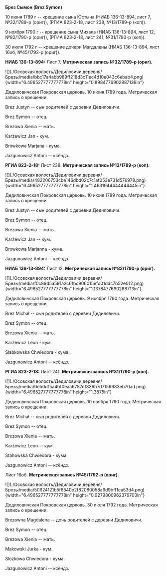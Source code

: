 **Брез Сымон (Brez Symon)**

10 июня 1789 г -- крещение сына Юстына (НИАБ 136-13-894, лист 7,
№32/1789-р (ориг)), (РГИА 823-2-18, лист 238, №13/1789-р (коп)).

9 ноября 1790 г -- крещение сына Михала (НИАБ 136-13-894, лист 12,
№82/1790-р (ориг)), (РГИА 823-2-18, лист 241, №31/1790-р (коп)).

30 июля 1792 г -- крещение дочери Магдалены (НИАБ 136-13-894, лист 16об,
№45/1792-р (ориг)).

**НИАБ 136-13-894:** Лист 7. **Метрическая запись №32/1789-р (ориг).**

![](./Осовская волость/Дедиловичи деревня/Брезы/media/bbc17a4abb989ff218d3c11ec4d10e043c6ebab4.png){width="6.496527777777778in"
height="0.8984776902887139in"}

Дедиловичская Покровская церковь. 10 июня 1789 года. Метрическая запись
о крещении.

Brez Justyn -- сын родителей с деревни Дедиловичи.

Brez Symon -- отец.

Brezowa Xienia -- мать.

Karżewicz Jan - кум.

Browkowa Marjana - кума.

Jazgunowicz Antoni -- ксёндз.

**РГИА 823-2-18:** Лист 238. **Метрическая запись №13/1789-р (коп).**

![](./Осовская волость/Дедиловичи деревня/Брезы/media/482206753cbe146dbd02c7c1af053e731d576978.png){width="6.496527777777778in"
height="1.4631944444444445in"}

Дедиловичская Покровская церковь. 10 июня 1789 года. Метрическая запись
о крещении.

Brez Justyn -- сын родителей с деревни Дедиловичи.

Brez Symon -- отец.

Brezowa Xienia -- мать.

Karżewicz Jan -- кум.

Browkowa Marjanna - кума.

Jazgunowicz Antoni -- ксёндз.

**НИАБ 136-13-894:** Лист 12. **Метрическая запись №82/1790-р (ориг).**

![](./Осовская волость/Дедиловичи деревня/Брезы/media/f0c89d5a591a2c6fbc906015efd01ddc7b52e012.png){width="6.496527777777778in"
height="1.1378477690288713in"}

Дедиловичская Покровская церковь. 9 ноября 1790 года. Метрическая запись
о крещении.

Brez Michał -- сын родителей с деревни Дедиловичи.

Brez Symon -- отец.

Brezowa Xienia -- мать.

Karżewicz Leon - кум.

Słabkowska Chwiedora - кума.

Jazgunowicz Antoni -- ксёндз.

**РГИА 823-2-18:** Лист 241. **Метрическая запись №31/1790-р (коп).**

![](./Осовская волость/Дедиловичи деревня/Брезы/media/0eb0d15a4bf0eaa6787df339b7d7159983eb70ad.png){width="6.496527777777778in"
height="1.3875in"}

Дедиловичская Покровская церковь. 10 ноября 1790 года. Метрическая
запись о крещении.

Brez Michał -- сын родителей с деревни Дедиловичи.

Brez Symon -- отец.

Brezowa Xienia -- мать.

Karżewicz Leon -- кум.

Stahowska Chwiedora - кума.

Jazgunowicz Antoni -- ксёндз.

Лист 16об. **Метрическая запись №45/1792-р (ориг).**

![](./Осовская волость/Дедиловичи деревня/Брезы/media/50624121b5f6540e2f82080058a6d9bff1ca53d4.png){width="6.496527777777778in"
height="0.9279800962379703in"}

Дедиловичская Покровская церковь. 30 июля 1792 года. Метрическая запись
о крещении.

Brezowna Magdalena -- дочь родителей с деревни Дедиловичи.

Brez Symon -- отец.

Brezowa Xienia -- мать.

Makowski Jurka - кум.

Slozkowa Chwiedora - кума.

Jazgunowicz Antoni -- ксёндз.
